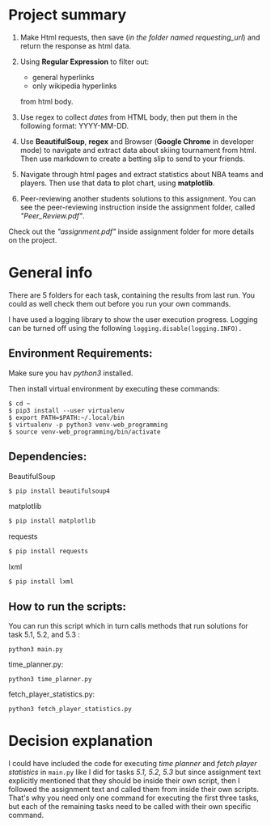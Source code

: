 # Project summary
1. Make Html requests, then save (*in the folder named requesting_url*) and return the response as html data.
2. Using **Regular Expression** to filter out:
    - general hyperlinks
    - only wikipedia hyperlinks
      
   from html body.
3. Use regex to collect *dates* from HTML body, then put them in the following format: YYYY-MM-DD.
4. Use **BeautifulSoup**, **regex** and Browser (**Google Chrome** in developer mode) to navigate and extract data about
skiing tournament from html. Then use markdown to create a betting slip to send to your friends. 
5. Navigate through html pages and extract statistics about NBA teams and players. Then use that data to plot chart,
using **matplotlib**.
6. Peer-reviewing another students solutions to this assignment. You can see the peer-reviewing instruction inside 
the assignment folder, called *"Peer_Review.pdf"*.
   
Check out the *"assignment.pdf"* inside assignment folder for more details on the project.

# General info
There are 5 folders for each task, containing the results from last run. You could as well check them out before
you run your own commands.

I have used a logging library to show the user execution progress. Logging can be turned off using the following
`logging.disable(logging.INFO).`

## Environment Requirements:
Make sure you hav *python3* installed.

Then install virtual environment by executing these commands:
```
$ cd ~
$ pip3 install --user virtualenv
$ export PATH=$PATH:~/.local/bin
$ virtualenv -p python3 venv-web_programming
$ source venv-web_programming/bin/activate
```

## Dependencies:
BeautifulSoup
```bash
$ pip install beautifulsoup4
```

matplotlib
```bash
$ pip install matplotlib
```

requests
```bash
$ pip install requests
```

lxml
```
$ pip install lxml
```


## How to run the scripts:
You can run this script which in turn calls methods that run solutions for task 5.1, 5.2, and 5.3 :
```
python3 main.py
``` 

time_planner.py:
```
python3 time_planner.py
```

fetch_player_statistics.py:
```
python3 fetch_player_statistics.py
````

# Decision explanation
I could have included the code for executing *time planner* and *fetch player statistics* in `main.py` like I did for 
tasks *5.1, 5.2, 5.3* but since assignment text explicitly mentioned that they should be inside their own script, then
I followed the assignment text and called them from inside their own scripts. That's why you need only one command 
for executing the first three tasks, but each of the remaining tasks need to be called with their own specific command. 



    
